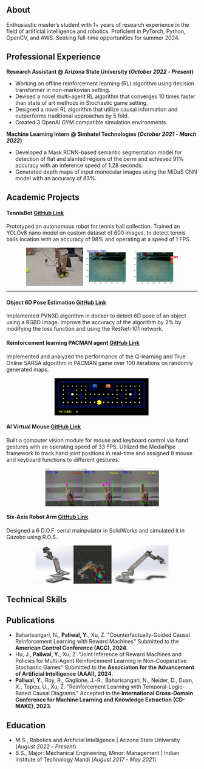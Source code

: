 ## About
Enthusiastic master’s student with 1+ years of research experience in the field of artificial intelligence and robotics. Proficient in PyTorch, Python, OpenCV, and AWS. Seeking full-time opportunities for summer 2024.

## Professional Experience
**Research Assistant @ Arizona State University (_October 2022_ - _Present_)**
- Working on offline reinforcement learning (RL) algorithm using decision transformer in non-markovian setting.
- Devised a novel multi-agent RL algorithm that converges 10 times faster than state of art methods in Stochastic game setting.
- Designed a novel RL algorithm that utilize causal information and outperforms traditional approaches by 5 fold.
- Created 3 OpenAI GYM compatible simulation environments.

**Machine Learning Intern @ Simhatel Technologies (_October 2021_ - _March 2022_)**
- Developed a Mask RCNN-based semantic segmentation model for detection of flat and slanted regions of the berm and achieved 91% accuracy with an inference speed of 1.28 seconds.
- Generated depth maps of input monocular images using the MiDaS CNN model with an accuracy of 83%.

## Academic Projects
#### TennisBot [GitHub Link](https://github.com/YashPaliwal19/TennisBot)
Prototyped an autonomous robot for tennis ball collection. Trained an YOLOv8 nano model on custom dataset of 600 images, to detect tennis balls location with an accuracy of 98% and operating at a speed of 1 FPS.
<div style="display: flex; justify-content: center;">
  <img src="/movies/robot_view.gif" alt="Robot View" width="150" height="100">
  <img src="/movies/robot_camera_view.gif" alt="Robot Camera View" width="250" height="100">
</div>

* * *

#### Object 6D Pose Estimation [GitHub Link](https://github.com/YashPaliwal19/TennisBot)
Implemented PVN3D algorithm in docker to detect 6D pose of an object using a RGBD image. Improve the accuracy of the algorithm by 2% by modifying the loss function and using the ResNet-101 network.


#### Reinforcement learning PACMAN agent [GitHub Link](https://github.com/hssahdev/AI_Team_Project)
Implemented and analyzed the performance of the Q-learning and True Online SARSA algorithm in PACMAN game over 100 iterations on randomly generated maps.

<div style="display: flex; justify-content: center;">
  <img src="/movies/pacman_gif.gif" alt="Robot View" width="250" height="100">
</div>

#### AI Virtual Mouse [GitHub Link](https://github.com/YashPaliwal19/AI-Virtual_mouse)
Built a computer vision module for mouse and keyboard control via hand gestures with an operating speed of 33 FPS. Utilized the MediaPipe framework to track hand joint positions in real-time and assigned 8 mouse and keyboard functions to different gestures.

<div style="display: flex; justify-content: center;">
  <img src="/assets/img/moving_mode.png" alt="" width="100" height="100">
  <img src="/assets/img/click_mode1.png" alt="" width="100" height="100">
  <img src="/assets/img/click_mode2.png" alt="" width="100" height="100">
</div>

#### Six-Axis Robot Arm [GitHub Link](https://github.com/YashPaliwal19/TennisBot)
Designed a 6 D.O.F. serial mainpulator in SolidWorks and simulated it in Gazebo using R.O.S..

<div style="display: flex; justify-content: center;">
  <img src="/assets/img/mani1.png" alt="" width="100" height="100">
  <img src="/movies/robot_arm.gif" alt="" width="100" height="100">
  <img src="/assets/img/mani2.png" alt="" width="150" height="100">
</div>

#### 
## Technical Skills

## Publications
- Baharisangari, N., **Paliwal, Y.**, Xu, Z. "Counterfactually-Guided Causal Reinforcement Learning with Reward Machines" Submitted to the **American Control Conference (ACC), 2024**.
- Hu, J., **Paliwal, Y.**, Xu, Z. "Joint Inference of Reward Machines and Policies for Multi-Agent Reinforcement Learning in Non-Cooperative Stochastic Games" Submitted to the **Association for the Advancement of Artificial Intelligence (AAAI), 2024**.
- **Paliwal, Y.**, Roy, R., Gaglione, J.-R., Baharisangari, N., Neider, D., Duan, X., Topcu, U., Xu, Z. "Reinforcement Learning with Temporal-Logic-Based Causal Diagrams." Accepted to the **International Cross-Domain Conference for Machine Learning and Knowledge Extraction (CD-MAKE), 2023**.

## Education
- M.S., Robotics and Artificial Intelligence | Arizona State University (_August 2022_ - _Present_)
- B.S., Major: Mechanical Engineering, Minor: Management | Indian Institute of Technology Mandi (_August 2017_ - _May 2021_) 



